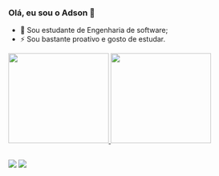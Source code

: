 ### Olá, eu sou o Adson 👋

- 🌱 Sou estudante de Engenharia de software;
- ⚡ Sou bastante proativo e gosto de estudar.

<div align="center"  style='display: flex'>
  <a href="https://github.com/AdySoares">
  <img height="180em" width="200em" src="https://github-readme-stats.vercel.app/api?username=AdySoares&show_icons=true&theme=dracula&include_all_commits=true&count_private=true"/>
  <img height="180em" width="200em" src="https://github-readme-stats.vercel.app/api/top-langs/?username=AdySoares&layout=compact&langs_count=7&theme=dracula"/>
  </a>
</div>
  
  ##
  
<div> 
    <a href="https://instagram.com/ady_soaress" target="_blank"><img src="https://img.shields.io/badge/-Instagram-%23E4405F?style=for-the-badge&logo=instagram&logoColor=white" target="_blank"></a>
    <a href="https://www.linkedin.com/in/adson-soares-a08973233/" target="_blank"><img src="https://img.shields.io/badge/-LinkedIn-%230077B5?style=for-the-badge&logo=linkedin&logoColor=white" target="_blank"></a> 

  
 </div>
